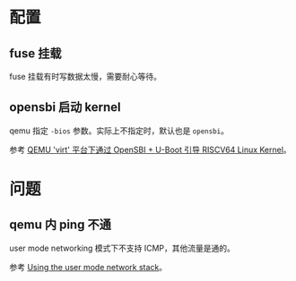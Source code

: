 # 配置

## fuse 挂载

fuse 挂载有时写数据太慢，需要耐心等待。


## opensbi 启动 kernel

qemu 指定 `-bios` 参数。实际上不指定时，默认也是 `opensbi`。

参考 [QEMU 'virt' 平台下通过 OpenSBI + U-Boot 引导 RISCV64 Linux Kernel](https://gitee.com/tinylab/riscv-linux/blob/master/articles/20220823-boot-riscv-linux-kernel-with-uboot-on-qemu-virt-machine.md)。



# 问题

## qemu 内 ping 不通

user mode networking 模式下不支持 ICMP，其他流量是通的。

参考 [Using the user mode network stack](https://www.qemu.org/docs/master/system/devices/net.html#using-the-user-mode-network-stack)。
